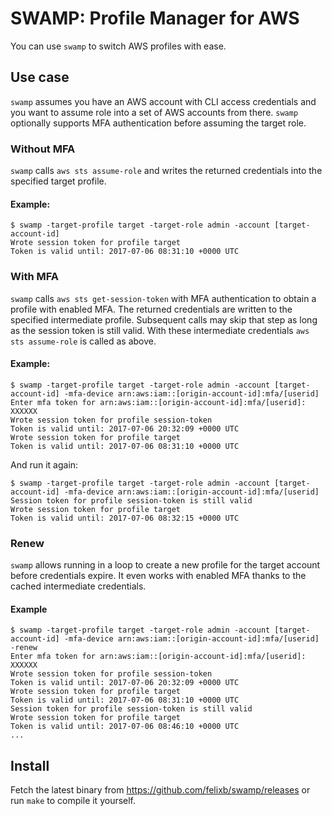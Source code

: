 # SWAMP: Profile Manager for AWS

You can use `swamp` to switch AWS profiles with ease.

## Use case

`swamp` assumes you have an AWS account with CLI access credentials and you want to assume role into a set of AWS accounts from there.
`swamp` optionally supports MFA authentication before assuming the target role.

### Without MFA

`swamp` calls `aws sts assume-role` and writes the returned credentials into the specified target profile.

#### Example:

```
$ swamp -target-profile target -target-role admin -account [target-account-id]
Wrote session token for profile target
Token is valid until: 2017-07-06 08:31:10 +0000 UTC
```

### With MFA

`swamp` calls `aws sts get-session-token` with MFA authentication to obtain a profile with enabled MFA. The returned credentials are written to the specified intermediate profile.
Subsequent calls may skip that step as long as the session token is still valid.
With these intermediate credentials `aws sts assume-role` is called as above.

#### Example:

```
$ swamp -target-profile target -target-role admin -account [target-account-id] -mfa-device arn:aws:iam::[origin-account-id]:mfa/[userid]
Enter mfa token for arn:aws:iam::[origin-account-id]:mfa/[userid]: XXXXXX
Wrote session token for profile session-token
Token is valid until: 2017-07-06 20:32:09 +0000 UTC
Wrote session token for profile target
Token is valid until: 2017-07-06 08:31:10 +0000 UTC
```

And run it again:

```
$ swamp -target-profile target -target-role admin -account [target-account-id] -mfa-device arn:aws:iam::[origin-account-id]:mfa/[userid]
Session token for profile session-token is still valid
Wrote session token for profile target
Token is valid until: 2017-07-06 08:32:15 +0000 UTC
```

### Renew

`swamp` allows running in a loop to create a new profile for the target account before credentials expire.
It even works with enabled MFA thanks to the cached intermediate credentials.

#### Example

```
$ swamp -target-profile target -target-role admin -account [target-account-id] -mfa-device arn:aws:iam::[origin-account-id]:mfa/[userid] -renew
Enter mfa token for arn:aws:iam::[origin-account-id]:mfa/[userid]: XXXXXX
Wrote session token for profile session-token
Token is valid until: 2017-07-06 20:32:09 +0000 UTC
Wrote session token for profile target
Token is valid until: 2017-07-06 08:31:10 +0000 UTC
Session token for profile session-token is still valid
Wrote session token for profile target
Token is valid until: 2017-07-06 08:46:10 +0000 UTC
...
```

## Install

Fetch the latest binary from https://github.com/felixb/swamp/releases or run `make` to compile it yourself.